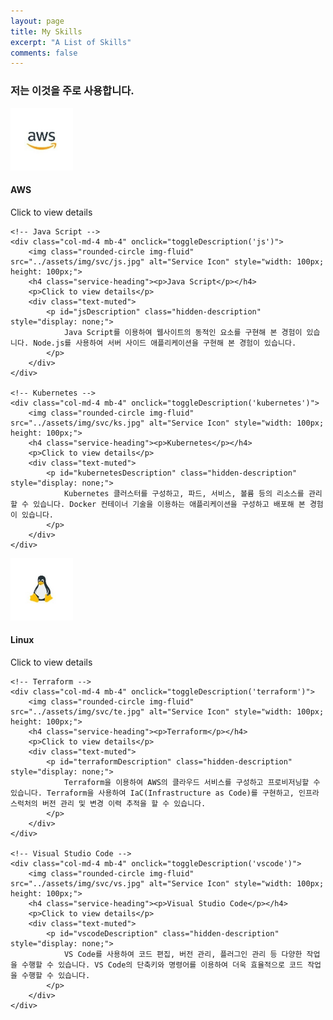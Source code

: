 ```yaml
---
layout: page
title: My Skills
excerpt: "A List of Skills"
comments: false
---
```


<div class="row">
    <div class="col-lg-12 text-center">
        <h3 class="section-subheading text-muted">저는 이것을 주로 사용합니다.</h3>
    </div>
</div>

<div class="row text-center">
    <!-- AWS -->
    <div class="col-md-4 mb-4" onclick="toggleDescription('aws')">
        <img class="rounded-circle img-fluid" src="../assets/img/svc/aws.jpg" alt="Service Icon" style="width: 100px; height: 100px;">
        <h4 class="service-heading"><p>AWS</p></h4>
        <p>Click to view details</p>
        <div class="text-muted">
            <p id="awsDescription" class="hidden-description" style="display: none;">
                AWS 아키텍처를 구성한 뒤, 직접 생성하고 연결할 수 있습니다. 보안을 위해 VPC 및 서브넷을 생성하고, 역할과 정책을 구성할 수 있습니다.
            </p>
        </div>
    </div>

    <!-- Java Script -->
    <div class="col-md-4 mb-4" onclick="toggleDescription('js')">
        <img class="rounded-circle img-fluid" src="../assets/img/svc/js.jpg" alt="Service Icon" style="width: 100px; height: 100px;">
        <h4 class="service-heading"><p>Java Script</p></h4>
        <p>Click to view details</p>
        <div class="text-muted">
            <p id="jsDescription" class="hidden-description" style="display: none;">
                Java Script를 이용하여 웹사이트의 동적인 요소를 구현해 본 경험이 있습니다. Node.js를 사용하여 서버 사이드 애플리케이션을 구현해 본 경험이 있습니다.
            </p>
        </div>
    </div>

    <!-- Kubernetes -->
    <div class="col-md-4 mb-4" onclick="toggleDescription('kubernetes')">
        <img class="rounded-circle img-fluid" src="../assets/img/svc/ks.jpg" alt="Service Icon" style="width: 100px; height: 100px;">
        <h4 class="service-heading"><p>Kubernetes</p></h4>
        <p>Click to view details</p>
        <div class="text-muted">
            <p id="kubernetesDescription" class="hidden-description" style="display: none;">
                Kubernetes 클러스터를 구성하고, 파드, 서비스, 볼륨 등의 리소스를 관리할 수 있습니다. Docker 컨테이너 기술을 이용하는 애플리케이션을 구성하고 배포해 본 경험이 있습니다.
            </p>
        </div>
    </div>
</div>

<div class="row text-center">
    <!-- Linux -->
    <div class="col-md-4 mb-4" onclick="toggleDescription('linux')">
        <img class="rounded-circle img-fluid" src="../assets/img/svc/li.jpg" alt="Service Icon" style="width: 100px; height: 100px;">
        <h4 class="service-heading"><p>Linux</p></h4>
        <p>Click to view details</p>
        <div class="text-muted">
            <p id="linuxDescription" class="hidden-description" style="display: none;">
                Linux 커맨드 라인 인터페이스(CLI)를 이용하여 파일 및 디렉토리 작업, 패키지 설치, 서비스 제어 등을 수행할 수 있습니다. Linux에서 사용되는 Ubuntu를 설치하고 구성하는 방법을 알고 있습니다.
            </p>
        </div>
    </div>

    <!-- Terraform -->
    <div class="col-md-4 mb-4" onclick="toggleDescription('terraform')">
        <img class="rounded-circle img-fluid" src="../assets/img/svc/te.jpg" alt="Service Icon" style="width: 100px; height: 100px;">
        <h4 class="service-heading"><p>Terraform</p></h4>
        <p>Click to view details</p>
        <div class="text-muted">
            <p id="terraformDescription" class="hidden-description" style="display: none;">
                Terraform을 이용하여 AWS의 클라우드 서비스를 구성하고 프로비저닝할 수 있습니다. Terraform을 사용하여 IaC(Infrastructure as Code)를 구현하고, 인프라스럭처의 버전 관리 및 변경 이력 추적을 할 수 있습니다.
            </p>
        </div>
    </div>

    <!-- Visual Studio Code -->
    <div class="col-md-4 mb-4" onclick="toggleDescription('vscode')">
        <img class="rounded-circle img-fluid" src="../assets/img/svc/vs.jpg" alt="Service Icon" style="width: 100px; height: 100px;">
        <h4 class="service-heading"><p>Visual Studio Code</p></h4>
        <p>Click to view details</p>
        <div class="text-muted">
            <p id="vscodeDescription" class="hidden-description" style="display: none;">
                VS Code를 사용하여 코드 편집, 버전 관리, 플러그인 관리 등 다양한 작업을 수행할 수 있습니다. VS Code의 단축키와 명령어를 이용하여 더욱 효율적으로 코드 작업을 수행할 수 있습니다.
            </p>
        </div>
    </div>
</div>

<script>
    function toggleDescription(service) {
        var description = document.getElementById(service + 'Description');
        var clickToView = document.querySelector(`#${service} + p`);

        if (description.style.display === 'none' || description.style.display === '') {
            description.style.display = 'block';
            clickToView.style.display = 'none'; // Hide click-to-view details
        } else {
            description.style.display = 'none';
            clickToView.style.display = 'block'; // Show click-to-view details
        }
    }
</script>